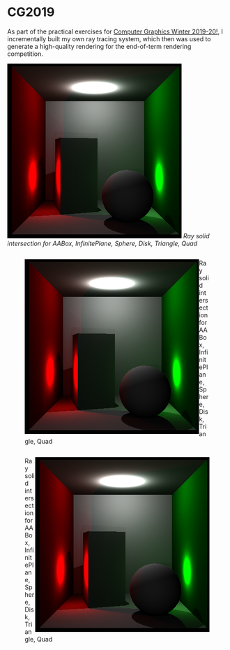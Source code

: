 # CG2019

As part of the practical exercises for [Computer Graphics Winter 2019-20!](https://graphics.cg.uni-saarland.de/courses/cg1-2019/), I incrementally built my own ray tracing system, which then was used to generate a high-quality rendering for the end-of-term rendering competition.

![GitHub Logo](/assignment6-images/a6-1a.png)
*Ray solid intersection for AABox, InfinitePlane, Sphere, Disk, Triangle, Quad*
<div class="row">
  <div class="column">
    <figure >
      <img src="/assignment6-images/a6-1a.png" align="left"/>
      <figcaption>Ray solid intersection for AABox, InfinitePlane, Sphere, Disk, Triangle, Quad</figcaption>
    </figure>
  </div>
  <div class="column">
    <figure >
      <img src="/assignment6-images/a6-1a.png" align="right"/>
      <figcaption>Ray solid intersection for AABox, InfinitePlane, Sphere, Disk, Triangle, Quad</figcaption>
    </figure>
  </div>
</div>
